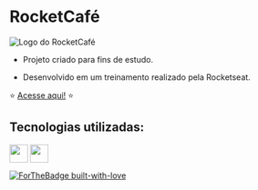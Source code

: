# RocketCafé

![Logo do RocketCafé](https://user-images.githubusercontent.com/101363952/197882951-9613d123-ad4c-4785-8cd9-2aeb647941f7.png)

* Projeto criado para fins de estudo.

* Desenvolvido em um treinamento realizado pela Rocketseat.

:star: [Acesse aqui!](https://emanupires.github.io/rocketcafe/) :star:

## Tecnologias utilizadas:
<img align="center" height="32px" src="https://cdn.jsdelivr.net/gh/devicons/devicon/icons/css3/css3-original.svg"> <img align="center" height="32" src="https://cdn.jsdelivr.net/gh/devicons/devicon/icons/html5/html5-original.svg">

[![ForTheBadge built-with-love](http://ForTheBadge.com/images/badges/built-with-love.svg)](https://GitHub.com/Naereen/)
